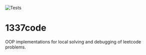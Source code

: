 ![Tests](https://github.com/andrew31415/1337code/actions/workflows/tests.yml/badge.svg)

# 1337code
OOP implementations for local solving and debugging of leetcode problems.
